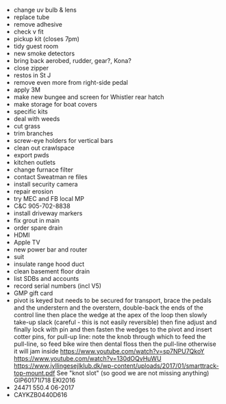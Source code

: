 - change uv bulb & lens
- replace tube
- remove adhesive
- check v fit
- pickup kit (closes 7pm)
- tidy guest room
- new smoke detectors
- bring back aerobed, rudder, gear?, Kona?
- close zipper
- restos in St J
- remove even more from right-side pedal
- apply 3M
- make new bungee and screen for Whistler rear hatch
- make storage for boat covers
- specific kits
- deal with weeds
- cut grass
- trim branches
- screw-eye holders for vertical bars
- clean out crawlspace
- export pwds
- kitchen outlets
- change furnace filter
- contact Sweatman re files
- install security camera
- repair erosion
- try MEC and FB local MP
- C&C 905-702-8838
- install driveway markers
- fix grout in main
- order spare drain
- HDMI
- Apple TV
- new power bar and router
- suit
- insulate range hood duct
- clean basement floor drain
- list SDBs and accounts
- record serial numbers (incl V5)
- GMP gift card
- pivot is keyed but needs to be secured for transport, brace the pedals and the understern and the overstern, double-back the ends of the control line then place the wedge at the apex of the loop then slowly take-up slack (careful - this is not easily reversible) then fine adjust and finally lock with pin and then fasten the wedges to the pivot and insert cotter pins, for pull-up line: note the knob through which to feed the pull-line, so feed bike wire then dental floss then the pull-line otherwise it will jam inside https://www.youtube.com/watch?v=sp7NPU7QkoY https://www.youtube.com/watch?v=130dOQvHuWU https://www.jyllingesejlklub.dk/wp-content/uploads/2017/01/smarttrack-top-mount.pdf See "knot slot" (so good we are not missing anything) GIP60171I718 EKI2016
- 24471 550.4 06-2017
- CAYKZB0440D616